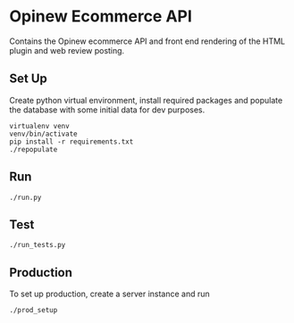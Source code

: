 # Opinew Ecommerce API

Contains the Opinew ecommerce API and front end rendering of the HTML plugin 
and web review posting. 

## Set Up

Create python virtual environment, install required packages and populate the
database with some initial data for dev purposes.

    virtualenv venv
    venv/bin/activate
    pip install -r requirements.txt
    ./repopulate

## Run

    ./run.py

## Test

    ./run_tests.py

## Production
To set up production, create a server instance and run

    ./prod_setup
